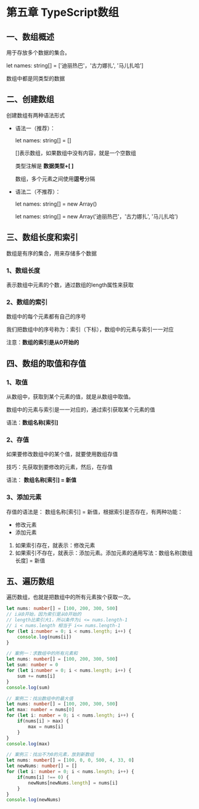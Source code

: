 # 第五章 TypeScript数组

## 一、数组概述

用于存放多个数据的集合。

let names: string[] = ['迪丽热巴'，'古力娜扎', '马儿扎哈']

数组中都是同类型的数据

## 二、创建数组

创建数组有两种语法形式

- 语法一（推荐）：

  let names: string[] = []

  []表示数组，如果数组中没有内容，就是一个空数组

  类型注解是 **数据类型+[ ]**

  数组，多个元素之间使用**逗号**分隔

- 语法二（不推荐）：

  let names: string[] = new Array()

  let names: string[] = new Array('迪丽热巴'，'古力娜扎', '马儿扎哈')

## 三、数组长度和索引

数组是有序的集合，用来存储多个数据

### 1、数组长度

表示数组中元素的个数，通过数组的length属性来获取

### 2、数组的索引

数组中的每个元素都有自己的序号

我们把数组中的序号称为：索引（下标），数组中的元素与索引一一对应

注意：**数组的索引是从0开始的**

## 四、数组的取值和存值

### 1、取值

从数组中，获取到某个元素的值，就是从数组中取值。

数组中的元素与索引是一一对应的，通过索引获取某个元素的值

语法：**数组名称[索引]**

### 2、存值

如果要修改数组中的某个值，就要使用数组存值

技巧：先获取到要修改的元素，然后，在存值

语法： **数组名称[索引] = 新值**

### 3、添加元素

存值的语法是： 数组名称[索引] = 新值，根据索引是否存在，有两种功能：

- 修改元素
- 添加元素

1. 如果索引存在，就表示：修改元素
2. 如果索引不存在，就表示：添加元素。添加元素的通用写法：数组名称[数组长度] = 新值

## 五、遍历数组

遍历数组，也就是把数组中的所有元素挨个获取一次。

```typescript
let nums: number[] = [100, 200, 300, 500]
// i从0开始，因为索引是从0开始的
// length比索引大1，所以条件为i <= nums.length-1
// i < nums.length 相当于 i<= nums.length-1
for (let i:number = 0; i < nums.length; i++) {
	console.log(nums[i])
}

// 案例一：求数组中的所有元素和
let nums: number[] = [100, 200, 300, 500]
let sum: number = 0
for (let i:number = 0; i < nums.length; i++) {
	sum += nums[i]
}
console.log(sum)

// 案例二：找出数组中的最大值
let nums: number[] = [100, 200, 300, 500]
let max: number = nums[0]
for (let i: number = 0; i < nums.length; i++) {
	if(nums[i] > max) {
        max = nums[i]
    }
}
console.log(max)

// 案例三：找出不为0的元素，放到新数组
let nums: number[] = [100, 0, 0, 500, 4, 33, 0]
let newNums: number[] = []
for (let i: number = 0; i < nums.length; i++) {
	if(nums[i] !== 0) {
    	newNums[newNums.length] = nums[i]
  	}
}
console.log(newNums)
```






